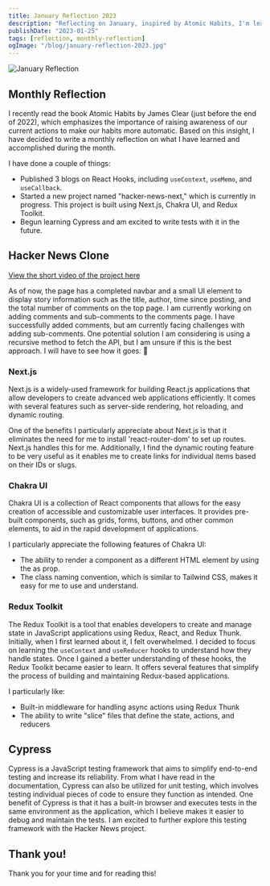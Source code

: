 ```yaml
---
title: January Reflection 2023
description: "Reflecting on January, inspired by Atomic Habits, I'm learning Next.js, Chakra UI, and Redux Toolkit for the Hacker News project. Next up: Cypress."
publishDate: "2023-01-25"
tags: [reflection, monthly-reflection]
ogImage: "/blog/january-reflection-2023.jpg"
---
```


![January Reflection](/blog/january-reflection-2023.jpg)

## Monthly Reflection

I recently read the book Atomic Habits by James Clear (just before the end of 2022), which emphasizes the importance of raising awareness of our current actions to make our habits more automatic. Based on this insight, I have decided to write a monthly reflection on what I have learned and accomplished during the month.

I have done a couple of things:

- Published 3 blogs on React Hooks, including `useContext`, `useMemo`, and `useCallback`.
- Started a new project named "hacker-news-next," which is currently in progress. This project is built using Next.js, Chakra UI, and Redux Toolkit.
- Begun learning Cypress and am excited to write tests with it in the future.

## Hacker News Clone

[View the short video of the project here](https://user-images.githubusercontent.com/35031228/214688643-0e9c531f-bb15-4e22-915a-f0e24dea189c.mp4)

As of now, the page has a completed navbar and a small UI element to display story information such as the title, author, time since posting, and the total number of comments on the top page. I am currently working on adding comments and sub-comments to the comments page. I have successfully added comments, but am currently facing challenges with adding sub-comments. One potential solution I am considering is using a recursive method to fetch the API, but I am unsure if this is the best approach. I will have to see how it goes. 🤔

### Next.js

Next.js is a widely-used framework for building React.js applications that allow developers to create advanced web applications efficiently. It comes with several features such as server-side rendering, hot reloading, and dynamic routing.

One of the benefits I particularly appreciate about Next.js is that it eliminates the need for me to install 'react-router-dom' to set up routes. Next.js handles this for me. Additionally, I find the dynamic routing feature to be very useful as it enables me to create links for individual items based on their IDs or slugs.

### Chakra UI

Chakra UI is a collection of React components that allows for the easy creation of accessible and customizable user interfaces. It provides pre-built components, such as grids, forms, buttons, and other common elements, to aid in the rapid development of applications.

I particularly appreciate the following features of Chakra UI:

- The ability to render a component as a different HTML element by using the as prop.
- The class naming convention, which is similar to Tailwind CSS, makes it easy for me to use and understand.

### Redux Toolkit

The Redux Toolkit is a tool that enables developers to create and manage state in JavaScript applications using Redux, React, and Redux Thunk. Initially, when I first learned about it, I felt overwhelmed. I decided to focus on learning the `useContext` and `useReducer` hooks to understand how they handle states. Once I gained a better understanding of these hooks, the Redux Toolkit became easier to learn. It offers several features that simplify the process of building and maintaining Redux-based applications.

I particularly like:

- Built-in middleware for handling async actions using Redux Thunk
- The ability to write "slice" files that define the state, actions, and reducers

## Cypress

Cypress is a JavaScript testing framework that aims to simplify end-to-end testing and increase its reliability. From what I have read in the documentation, Cypress can also be utilized for unit testing, which involves testing individual pieces of code to ensure they function as intended. One benefit of Cypress is that it has a built-in browser and executes tests in the same environment as the application, which I believe makes it easier to debug and maintain the tests. I am excited to further explore this testing framework with the Hacker News project.

## Thank you!

Thank you for your time and for reading this!
